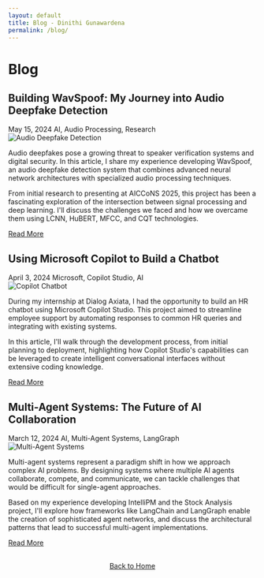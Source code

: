 ```yaml
---
layout: default
title: Blog - Dinithi Gunawardena
permalink: /blog/
---
```


# Blog

<div class="blog-container">

  <div class="blog-post">
    <h2>Building WavSpoof: My Journey into Audio Deepfake Detection</h2>
    <div class="blog-meta">
      <span class="blog-date"><i class="far fa-calendar-alt"></i> May 15, 2024</span>
      <span class="blog-tags"><i class="fas fa-tags"></i> AI, Audio Processing, Research</span>
    </div>
    <img src="/images/wavspoof.png" alt="Audio Deepfake Detection" class="blog-image">
    <p>
      Audio deepfakes pose a growing threat to speaker verification systems and digital security. In this article, I share my experience developing WavSpoof, an audio deepfake detection system that combines advanced neural network architectures with specialized audio processing techniques.
    </p>
    <p>
      From initial research to presenting at AICCoNS 2025, this project has been a fascinating exploration of the intersection between signal processing and deep learning. I'll discuss the challenges we faced and how we overcame them using LCNN, HuBERT, MFCC, and CQT technologies.
    </p>
    <a href="#" class="btn"><i class="fas fa-book-open"></i> Read More</a>
  </div>

  <div class="blog-post">
    <h2>Using Microsoft Copilot to Build a Chatbot</h2>
    <div class="blog-meta">
      <span class="blog-date"><i class="far fa-calendar-alt"></i> April 3, 2024</span>
      <span class="blog-tags"><i class="fas fa-tags"></i> Microsoft, Copilot Studio, AI</span>
    </div>
    <img src="/images/hr-chatbot.png" alt="Copilot Chatbot" class="blog-image">
    <p>
      During my internship at Dialog Axiata, I had the opportunity to build an HR chatbot using Microsoft Copilot Studio. This project aimed to streamline employee support by automating responses to common HR queries and integrating with existing systems.
    </p>
    <p>
      In this article, I'll walk through the development process, from initial planning to deployment, highlighting how Copilot Studio's capabilities can be leveraged to create intelligent conversational interfaces without extensive coding knowledge.
    </p>
    <a href="#" class="btn"><i class="fas fa-book-open"></i> Read More</a>
  </div>

  <div class="blog-post">
    <h2>Multi-Agent Systems: The Future of AI Collaboration</h2>
    <div class="blog-meta">
      <span class="blog-date"><i class="far fa-calendar-alt"></i> March 12, 2024</span>
      <span class="blog-tags"><i class="fas fa-tags"></i> AI, Multi-Agent Systems, LangGraph</span>
    </div>
    <img src="/images/intellipm.png" alt="Multi-Agent Systems" class="blog-image">
    <p>
      Multi-agent systems represent a paradigm shift in how we approach complex AI problems. By designing systems where multiple AI agents collaborate, compete, and communicate, we can tackle challenges that would be difficult for single-agent approaches.
    </p>
    <p>
      Based on my experience developing IntelliPM and the Stock Analysis project, I'll explore how frameworks like LangChain and LangGraph enable the creation of sophisticated agent networks, and discuss the architectural patterns that lead to successful multi-agent implementations.
    </p>
    <a href="#" class="btn"><i class="fas fa-book-open"></i> Read More</a>
  </div>

</div>

<div style="margin-top: 30px; text-align: center;">
  <a href="/" class="btn"><i class="fas fa-arrow-left"></i> Back to Home</a>
</div>